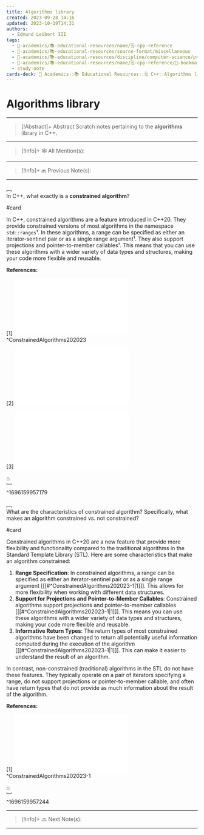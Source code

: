 ```yaml
---
title: Algorithms library
created: 2023-09-28 14:16
updated: 2023-10-19T14:31
authors:
  - Edmund Leibert III
tags:
  - 🔴-academics/📚-educational-resources/name/🗒️-cpp-reference
  - 🔴-academics/📚-educational-resources/source-format/miscellaneous
  - 🔴-academics/📚-educational-resources/discipline/computer-science/programming-language/cpp
  - 🔴-academics/📚-educational-resources/name/🗒️-cpp-reference/🔖-bookmark/algorithms-library
  - study-note
cards-deck: 🔴 Academics::📚 Educational Resources::🗒️ C++::Algorithms library
---
```


# Algorithms  library

---

> [!Abstract]+ Abstract
> Scratch notes pertaining to the **algorithms** library in C++.

---

 > [!Info]+ 🕸️ All Mention(s): 
 > 

---

 > [!Info]+ 🔙️ Previous Note(s): 
 > 
 
---


﹇<br>
In C++, what exactly is a **constrained algorithm**?

#card 

In C++, constrained algorithms are a feature introduced in C++20. They provide constrained versions of most algorithms in the namespace `std::ranges`¹. In these algorithms, a range can be specified as either an iterator-sentinel pair or as a single range argument¹. They also support projections and pointer-to-member callables¹. This means that you can use these algorithms with a wider variety of data types and structures, making your code more flexible and reusable.

**References:**

\[1\]
![ConstrainedAlgorithms202023](the-vault/zotero/ConstrainedAlgorithms202023.md) ^ConstrainedAlgorithms202023

\[2\]
![AlgorithmsLibrary2023](the-vault/zotero/AlgorithmsLibrary2023.md)

\[3\]
![StdRangesFor_each_n2023](the-vault/zotero/StdRangesFor_each_n2023.md)

⌂
<br>﹈<br>^1696159957179



﹇<br>
What are the characteristics of constrained algorithm? Specifically, what makes an algorithm constrained vs. not constrained?

#card 

Constrained algorithms in C++20 are a new feature that provide more flexibility and functionality compared to the traditional algorithms in the Standard Template Library (STL). Here are some characteristics that make an algorithm constrained:

1. **Range Specification**: In constrained algorithms, a range can be specified as either an iterator-sentinel pair or as a single range argument \[[[#^ConstrainedAlgorithms202023-1|1]]\]. This allows for more flexibility when working with different data structures.
2. **Support for Projections and Pointer-to-Member Callables**: Constrained algorithms support projections and pointer-to-member callables \[[[#^ConstrainedAlgorithms202023-1|1]]\]. This means you can use these algorithms with a wider variety of data types and structures, making your code more flexible and reusable.
3. **Informative Return Types**: The return types of most constrained algorithms have been changed to return all potentially useful information computed during the execution of the algorithm \[[[#^ConstrainedAlgorithms202023-1|1]]\]. This can make it easier to understand the result of an algorithm.

In contrast, non-constrained (traditional) algorithms in the STL do not have these features. They typically operate on a pair of iterators specifying a range, do not support projections or pointer-to-member callable, and often have return types that do not provide as much information about the result of the algorithm.

**References:**

\[1\]
![ConstrainedAlgorithms202023](the-vault/zotero/ConstrainedAlgorithms202023.md) ^ConstrainedAlgorithms202023-1

⌂
<br>﹈<br>^1696159957244




---

> [!Info]+ 🔜 Next Note(s):
> 

---
